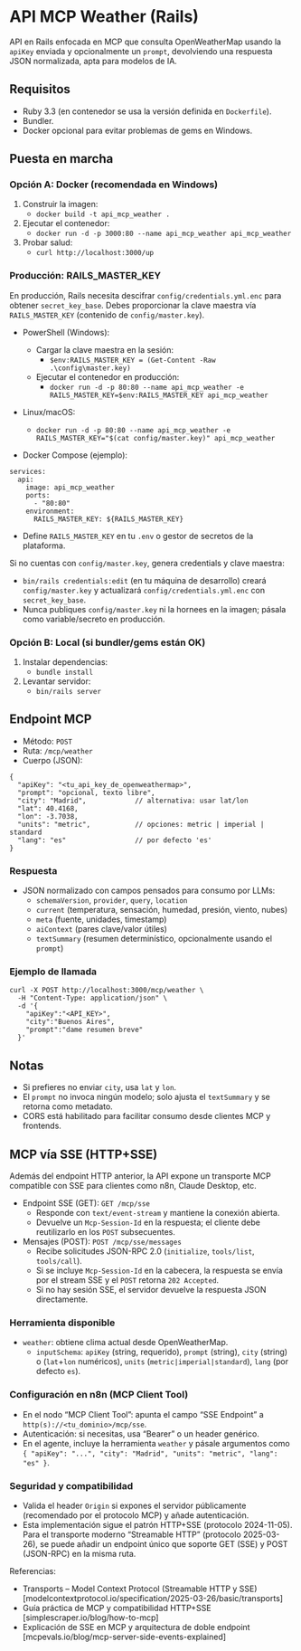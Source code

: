 # API MCP Weather (Rails)

API en Rails enfocada en MCP que consulta OpenWeatherMap usando la `apiKey` enviada y opcionalmente un `prompt`, devolviendo una respuesta JSON normalizada, apta para modelos de IA.

## Requisitos
- Ruby 3.3 (en contenedor se usa la versión definida en `Dockerfile`).
- Bundler.
- Docker opcional para evitar problemas de gems en Windows.

## Puesta en marcha

### Opción A: Docker (recomendada en Windows)
1. Construir la imagen:
   - `docker build -t api_mcp_weather .`
2. Ejecutar el contenedor:
   - `docker run -d -p 3000:80 --name api_mcp_weather api_mcp_weather`
3. Probar salud:
   - `curl http://localhost:3000/up`

### Producción: RAILS_MASTER_KEY
En producción, Rails necesita descifrar `config/credentials.yml.enc` para obtener `secret_key_base`. Debes proporcionar la clave maestra vía `RAILS_MASTER_KEY` (contenido de `config/master.key`).

- PowerShell (Windows):
  - Cargar la clave maestra en la sesión:
    - ``$env:RAILS_MASTER_KEY = (Get-Content -Raw .\config\master.key)``
  - Ejecutar el contenedor en producción:
    - ``docker run -d -p 80:80 --name api_mcp_weather -e RAILS_MASTER_KEY=$env:RAILS_MASTER_KEY api_mcp_weather``

- Linux/macOS:
  - ``docker run -d -p 80:80 --name api_mcp_weather -e RAILS_MASTER_KEY="$(cat config/master.key)" api_mcp_weather``

- Docker Compose (ejemplo):
```
services:
  api:
    image: api_mcp_weather
    ports:
      - "80:80"
    environment:
      RAILS_MASTER_KEY: ${RAILS_MASTER_KEY}
```
  - Define `RAILS_MASTER_KEY` en tu `.env` o gestor de secretos de la plataforma.

Si no cuentas con `config/master.key`, genera credentials y clave maestra:
- `bin/rails credentials:edit` (en tu máquina de desarrollo) creará `config/master.key` y actualizará `config/credentials.yml.enc` con `secret_key_base`.
- Nunca publiques `config/master.key` ni la hornees en la imagen; pásala como variable/secreto en producción.

### Opción B: Local (si bundler/gems están OK)
1. Instalar dependencias:
   - `bundle install`
2. Levantar servidor:
   - `bin/rails server`

## Endpoint MCP

- Método: `POST`
- Ruta: `/mcp/weather`
- Cuerpo (JSON):
```
{
  "apiKey": "<tu_api_key_de_openweathermap>",
  "prompt": "opcional, texto libre",
  "city": "Madrid",            // alternativa: usar lat/lon
  "lat": 40.4168,
  "lon": -3.7038,
  "units": "metric",           // opciones: metric | imperial | standard
  "lang": "es"                 // por defecto 'es'
}
```

### Respuesta
- JSON normalizado con campos pensados para consumo por LLMs:
  - `schemaVersion`, `provider`, `query`, `location`
  - `current` (temperatura, sensación, humedad, presión, viento, nubes)
  - `meta` (fuente, unidades, timestamp)
  - `aiContext` (pares clave/valor útiles)
  - `textSummary` (resumen determinístico, opcionalmente usando el `prompt`)

### Ejemplo de llamada

```
curl -X POST http://localhost:3000/mcp/weather \
  -H "Content-Type: application/json" \
  -d '{
    "apiKey":"<API_KEY>",
    "city":"Buenos Aires",
    "prompt":"dame resumen breve"
  }'
```

## Notas
- Si prefieres no enviar `city`, usa `lat` y `lon`.
- El `prompt` no invoca ningún modelo; solo ajusta el `textSummary` y se retorna como metadato.
- CORS está habilitado para facilitar consumo desde clientes MCP y frontends.

## MCP vía SSE (HTTP+SSE)

Además del endpoint HTTP anterior, la API expone un transporte MCP compatible con SSE para clientes como n8n, Claude Desktop, etc.

- Endpoint SSE (GET): `GET /mcp/sse`
  - Responde con `text/event-stream` y mantiene la conexión abierta.
  - Devuelve un `Mcp-Session-Id` en la respuesta; el cliente debe reutilizarlo en los `POST` subsecuentes.
- Mensajes (POST): `POST /mcp/sse/messages`
  - Recibe solicitudes JSON-RPC 2.0 (`initialize`, `tools/list`, `tools/call`).
  - Si se incluye `Mcp-Session-Id` en la cabecera, la respuesta se envía por el stream SSE y el `POST` retorna `202 Accepted`.
  - Si no hay sesión SSE, el servidor devuelve la respuesta JSON directamente.

### Herramienta disponible
- `weather`: obtiene clima actual desde OpenWeatherMap.
  - `inputSchema`: `apiKey` (string, requerido), `prompt` (string), `city` (string) o (`lat`+`lon` numéricos), `units` (`metric|imperial|standard`), `lang` (por defecto `es`).

### Configuración en n8n (MCP Client Tool)
- En el nodo “MCP Client Tool”: apunta el campo “SSE Endpoint” a `http(s)://<tu_dominio>/mcp/sse`.
- Autenticación: si necesitas, usa “Bearer” o un header genérico.
- En el agente, incluye la herramienta `weather` y pásale argumentos como `{ "apiKey": "...", "city": "Madrid", "units": "metric", "lang": "es" }`.

### Seguridad y compatibilidad
- Valida el header `Origin` si expones el servidor públicamente (recomendado por el protocolo MCP) y añade autenticación.
- Esta implementación sigue el patrón HTTP+SSE (protocolo 2024-11-05). Para el transporte moderno “Streamable HTTP” (protocolo 2025-03-26), se puede añadir un endpoint único que soporte GET (SSE) y POST (JSON-RPC) en la misma ruta.

Referencias:
- Transports – Model Context Protocol (Streamable HTTP y SSE) [modelcontextprotocol.io/specification/2025-03-26/basic/transports]
- Guía práctica de MCP y compatibilidad HTTP+SSE [simplescraper.io/blog/how-to-mcp]
- Explicación de SSE en MCP y arquitectura de doble endpoint [mcpevals.io/blog/mcp-server-side-events-explained]
